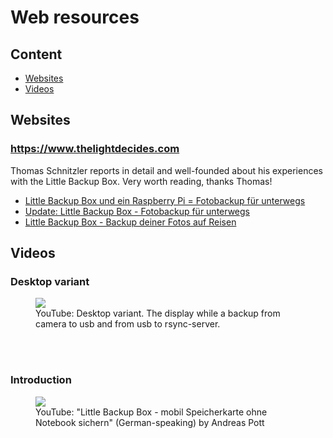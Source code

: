 <h1>Web resources</h1>
<h2>Content</h2>
<ul>
	<li><a href="#websites">Websites</a></li>
	<li><a href="#videos">Videos</a></li>
</ul>

<h2 id="websites">Websites</h2>
<h3><a href="https://www.thelightdecides.com">https://www.thelightdecides.com</a></h3>
Thomas Schnitzler reports in detail and well-founded about his experiences with the Little Backup Box. Very worth reading, thanks Thomas!
<ul>
	<li>
		<a href="https://www.thelightdecides.com/travel-photography-blog-post/little-backup-box">Little Backup Box und ein Raspberry Pi = Fotobackup für unterwegs</a>
	</li>
	<li>
		<a href="https://www.thelightdecides.com/travel-photography-blog-post/little-backup-box-update">Update: Little Backup Box - Fotobackup für unterwegs</a>
	</li>
	<li>
		<a href="https://www.thelightdecides.com/travel-photography-blog-post/little-backup-box-update-2">Little Backup Box - Backup deiner Fotos auf Reisen</a>
	</li>
</ul>

<h2 id="videos">Videos</h2>
<h3>Desktop variant</h3>
<figure>
	<a href="https://youtu.be/qAEebY8UlRc">
		<img src="https://raw.github.com/outdoorbits/little-backup-box/main/img/youtube-lbb-desktop-variant.png" align="center">
	</a>
	<br />
	<figcaption>YouTube: Desktop variant. The display while a backup from camera to usb and from usb to rsync-server.</figcaption>
</figure><br />
<br />
<h3>Introduction</h3>
<figure>
	<a href="https://youtu.be/vpWjOFSuwvE">
		<img src="https://raw.github.com/outdoorbits/little-backup-box/main/img/youtube-pott.png" align="center">
	</a>
	<br />
	<figcaption>YouTube: "Little Backup Box - mobil Speicherkarte ohne Notebook sichern" (German-speaking) by Andreas Pott</figcaption>
</figure>
